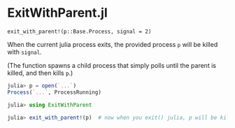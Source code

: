# ExitWithParent.jl

`exit_with_parent!(p::Base.Process, signal = 2)`

When the current julia process exits, the provided process `p` will be killed with `signal`.

(The function spawns a child process that simply polls until the parent is killed, and then kills `p`.)


```julia
julia> p = open(`...`)
Process(`...`, ProcessRunning)

julia> using ExitWithParent

julia> exit_with_parent!(p)  # now when you exit() julia, p will be killed.
```


